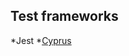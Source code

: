 ## Test frameworks
*Jest
*[Cyprus](http://www.cypress.com/documentation/software-and-drivers/free-and-open-source-software-download-page)
